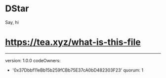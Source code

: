 # DStar
Say, hi
# https://tea.xyz/what-is-this-file
---
version: 1.0.0
codeOwners:
  - '0x37Dbbf11eBb15b259fCBb75E37cA0bD482303F23'
quorum: 1

